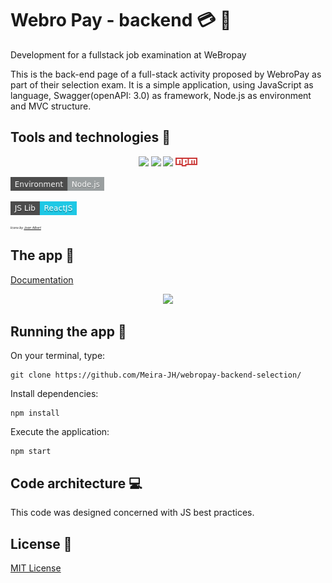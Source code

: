 # Webro Pay - backend :credit_card: :page_facing_up:
Development for a fullstack job examination at WeBropay 

This is the back-end page of a full-stack activity proposed by WebroPay as part of their selection exam. It is a simple application, using JavaScript as language, Swagger(openAPI: 3.0) as framework, Node.js as environment and MVC structure.

## Tools and technologies :wrench:

<p align="center">
<img width="40px" src="https://cdn.iconscout.com/icon/free/png-256/nodejs-2-226035.png"/>
<img width="35px" src="http://3con14.biz/code/_data/js/intro/js-logo.png"/>
<img width="35px" src="https://seeklogo.com/images/S/swagger-logo-A49F73BAF4-seeklogo.com.png"/>
<img width="35px" src="https://github.com/MarioTerron/logo-images/blob/master/logos/npm.png"/>
</p>



<p>
<img height="22px" src="https://github.com/Meira-JH/futureEats/blob/master/futureEats/src/imgs/EnvironmentNodejs.png"/>
</p>
<p>
<img height="22px" src="https://github.com/Meira-JH/futureEats/blob/master/futureEats/src/imgs/JSLibReactJS.png"/>
</p>

<p  style="font-size:5px; text-align:left">
<i>Icons by <a href="https://github.com/jalbertsr/logo-badge-images">Joan Albert</a></i>
</p>


## The app  :iphone:

[Documentation](https://app.swaggerhub.com/apis/MeiraJH/swagger-webropay_exam_documentation/1.0.0)

<p align="center" >
<img width="500px" src="https://firebasestorage.googleapis.com/v0/b/joaomeira.appspot.com/o/webropayprint.png?alt=media&token=c4524012-ee33-48d5-a6a9-e79df24da8fd"/>
</p>


## Running the app :running:

On your terminal, type:

```
git clone https://github.com/Meira-JH/webropay-backend-selection/
```

Install dependencies:
```
npm install
```

Execute the application:
```
npm start 
```

## Code architecture :computer:

This code was designed concerned with JS best practices.

## License :page_facing_up:

[MIT License](https://choosealicense.com/licenses/mit/)
